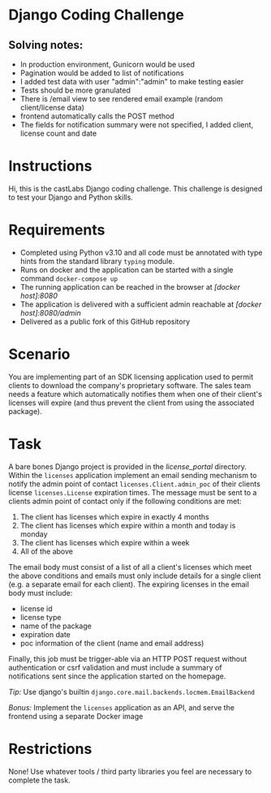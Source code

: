 Django Coding Challenge
=======================

## Solving notes:
- In production environment, Gunicorn would be used
- Pagination would be added to list of notifications
- I added test data with user "admin":"admin" to make testing easier
- Tests should be more granulated
- There is /email view to see rendered email example (random client/license data)
- frontend automatically calls the POST method
- The fields for notification summary were not specified, I added client, license count and date


# Instructions


Hi, this is the castLabs Django coding challenge. This challenge is designed to test your Django and Python skills.

Requirements
============

- Completed using Python v3.10 and all code must be annotated with type hints from the standard library `typing` module.
- Runs on docker and the application can be started with a single command `docker-compose up`
- The running application can be reached in the browser at *[docker host]:8080*
- The application is delivered with a sufficient admin reachable at *[docker host]:8080/admin*
- Delivered as a public fork of this GitHub repository

Scenario
========

You are implementing part of an SDK licensing application used to permit clients to download the company's proprietary software. The sales team needs a feature which automatically notifies them when one of their client's licenses will expire (and thus prevent the client from using the associated package).

Task
====

A bare bones Django project is provided in the *license_portal* directory. Within the `licenses` application implement an email sending mechanism to notify the admin point of contact `licenses.Client.admin_poc` of their clients license `licenses.License` expiration times. The message must be sent to a clients admin point of contact only if the following conditions are met:

1) The client has licenses which expire in exactly 4 months
2) The client has licenses which expire within a month and today is monday
3) The client has licenses which expire within a week
4) All of the above

The email body must consist of a list of all a client's licenses which meet the above conditions and emails must only include details for a single client (e.g. a separate email for each client). The expiring licenses in the email body must include:

- license id
- license type
- name of the package
- expiration date
- poc information of the client (name and email address)

Finally, this job must be trigger-able via an HTTP POST request without authentication or csrf validation and must include a summary of notifications sent since the application started on the homepage.

_Tip:_ Use django's builtin `django.core.mail.backends.locmem.EmailBackend`

_Bonus:_ Implement the `licenses` application as an API, and serve the frontend using a separate Docker image

Restrictions
============

None! Use whatever tools / third party libraries you feel are necessary to complete the task.

